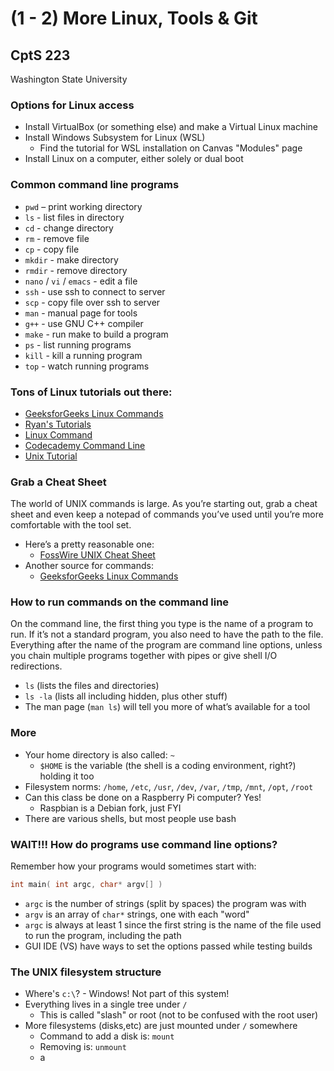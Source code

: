 # (1 - 2) More Linux, Tools & Git

## CptS 223
Washington State University

### Options for Linux access

- Install VirtualBox (or something else) and make a Virtual Linux machine
- Install Windows Subsystem for Linux (WSL)
  - Find the tutorial for WSL installation on Canvas "Modules" page
- Install Linux on a computer, either solely or dual boot

### Common command line programs

- `pwd` – print working directory
- `ls` - list files in directory
- `cd` - change directory
- `rm` - remove file
- `cp` - copy file
- `mkdir` - make directory
- `rmdir` - remove directory
- `nano` / `vi` / `emacs` - edit a file
- `ssh` - use ssh to connect to server
- `scp` - copy file over ssh to server
- `man` - manual page for tools
- `g++` - use GNU C++ compiler
- `make` - run make to build a program
- `ps` - list running programs
- `kill` - kill a running program
- `top` - watch running programs

### Tons of Linux tutorials out there:

- [GeeksforGeeks Linux Commands](https://www.geeksforgeeks.org/linux-commands/)
- [Ryan's Tutorials](https://ryanstutorials.net/linuxtutorial/)
- [Linux Command](http://linuxcommand.org/index.php)
- [Codecademy Command Line](https://www.codecademy.com/learn/learn-the-command-line)
- [Unix Tutorial](http://www.ee.surrey.ac.uk/Teaching/Unix/)

### Grab a Cheat Sheet

The world of UNIX commands is large. As you’re starting out, grab a cheat sheet and even keep a notepad of commands you’ve used until you’re more comfortable with the tool set.

- Here’s a pretty reasonable one:
  - [FossWire UNIX Cheat Sheet](https://files.fosswire.com/2007/08/fwunixref.pdf)
- Another source for commands:
  - [GeeksforGeeks Linux Commands](https://www.geeksforgeeks.org/linux-commands/)

### How to run commands on the command line

On the command line, the first thing you type is the name of a program to run. If it’s not a standard program, you also need to have the path to the file. Everything after the name of the program are command line options, unless you chain multiple programs together with pipes or give shell I/O redirections.

- `ls` (lists the files and directories)
- `ls -la` (lists all including hidden, plus other stuff)
- The man page (`man ls`) will tell you more of what’s available for a tool

### More

- Your home directory is also called: `~`
  - `$HOME` is the variable (the shell is a coding environment, right?) holding it too
- Filesystem norms: `/home`, `/etc`, `/usr`, `/dev`, `/var`, `/tmp`, `/mnt`, `/opt`, `/root`
- Can this class be done on a Raspberry Pi computer? Yes!
  - Raspbian is a Debian fork, just FYI
- There are various shells, but most people use bash

### WAIT!!! How do programs use command line options?

Remember how your programs would sometimes start with:
```cpp
int main( int argc, char* argv[] )
```

- `argc` is the number of strings (split by spaces) the program was with
- `argv` is an array of `char*` strings, one with each "word"
- `argc` is always at least 1 since the first string is the name of the file used to run the program, including the path
- GUI IDE (VS) have ways to set the options passed while testing builds

### The UNIX filesystem structure
- Where's `c:\`? - Windows! Not part of this system!
- Everything lives in a single tree under `/`
  - This is called "slash" or root (not to be confused with the root user)
- More filesystems (disks,etc) are just mounted under `/` somewhere
  - Command to add a disk is: `mount`
  - Removing is: `unmount`
  - a

